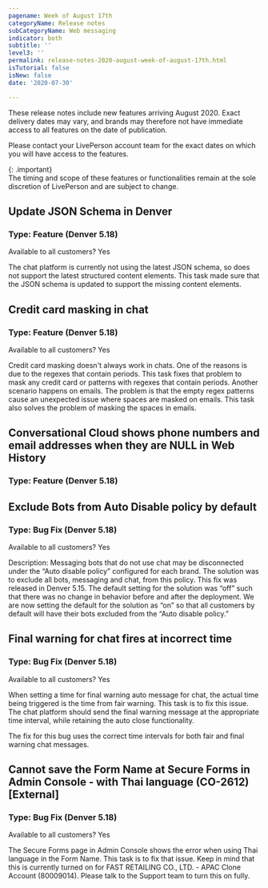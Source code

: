 ```yaml
---
pagename: Week of August 17th
categoryName: Release notes
subCategoryName: Web messaging
indicator: both
subtitle: ''
level3: ''
permalink: release-notes-2020-august-week-of-august-17th.html
isTutorial: false
isNew: false
date: '2020-07-30'

---
```


These release notes include new features arriving August 2020. Exact delivery dates may vary, and brands may therefore not have immediate access to all features on the date of publication.

Please contact your LivePerson account team for the exact dates on which you will have access to the features.

{: .important}  
The timing and scope of these features or functionalities remain at the sole discretion of LivePerson and are subject to change.

## Update JSON Schema in Denver
### Type: Feature (Denver 5.18)

Available to all customers? Yes

The chat platform is currently not using the latest JSON schema, so does not support the latest structured content elements. This task made sure that the JSON schema is updated to support the missing content elements.

## Credit card masking  in chat 
### Type: Feature (Denver 5.18)

Available to all customers? Yes

Credit card masking doesn't always work in chats. One of the reasons is due to the regexes that contain periods. This task fixes that problem to mask any credit card or patterns with regexes that contain periods. Another scenario happens on emails. The problem is that the empty regex patterns cause an unexpected issue where spaces are masked on emails. This task also solves the problem of masking the spaces in emails.

## Conversational Cloud shows phone numbers and email addresses when they are NULL in Web History
### Type: Feature (Denver 5.18)

## Exclude Bots from Auto Disable policy by default 
### Type: Bug Fix (Denver 5.18)

Available to all customers? Yes

Description: Messaging bots that do not use chat may be disconnected under the “Auto disable policy” configured for each brand. The solution was to exclude all bots, messaging and chat, from this policy. This fix was released in Denver 5.15. The default setting for the solution was “off” such that there was no change in behavior before and after the deployment. We are now setting the default for the solution as “on” so that all customers by default will have their bots excluded from the “Auto disable policy.”

## Final warning for chat fires at incorrect time 
### Type: Bug Fix (Denver 5.18)

Available to all customers? Yes

When setting a time for final warning auto message for chat, the actual time being triggered is the time from fair warning. This task is to fix this issue. The chat platform should send the final warning message at the appropriate time interval, while retaining the auto close functionality. 

The fix for this bug uses the correct time intervals for both fair and final warning chat messages.

## Cannot save the Form Name at Secure Forms in Admin Console - with Thai language (CO-2612) [External]
### Type: Bug Fix (Denver 5.18)

Available to all customers? Yes

The Secure Forms page in Admin Console shows the error when using Thai language in the Form Name. This task is to fix that issue. Keep in mind that this is currently turned on for FAST RETAILING CO., LTD. - APAC Clone Account (80009014). Please talk to the Support team to turn this on fully.




